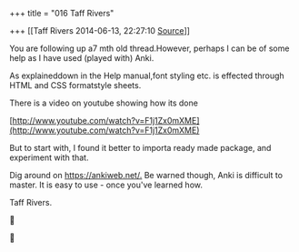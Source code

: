 +++
title = "016 Taff Rivers"

+++
[[Taff Rivers	2014-06-13, 22:27:10 [Source](https://groups.google.com/g/samskrita/c/KtZibHYafs8)]]



You are following up a7 mth old thread.However, perhaps I can be of some help as I have used (played with) Anki.

  

  

As explaineddown in the Help manual,font styling etc. is effected through HTML and CSS formatstyle sheets.

  

  

There is a video on youtube showing how its done


[http://www.youtube.com/watch?v=F1j1Zx0mXME](http://www.youtube.com/watch?v=F1j1Zx0mXME)

But to start with, I found it better to importa ready made package, and experiment with that.

Dig around on <https://ankiweb.net/.> Be warned though, Anki is difficult to master. It is easy to use - once you've learned how.

  

 Taff Rivers.





